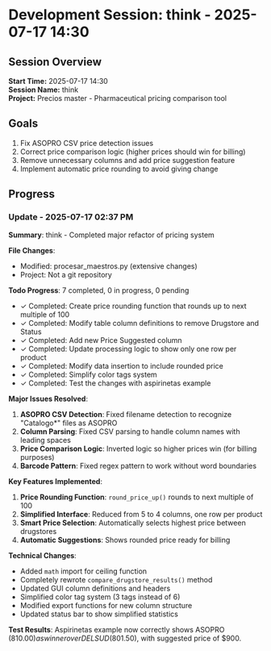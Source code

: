# Development Session: think - 2025-07-17 14:30

## Session Overview
**Start Time:** 2025-07-17 14:30  
**Session Name:** think  
**Project:** Precios master - Pharmaceutical pricing comparison tool

## Goals
1. Fix ASOPRO CSV price detection issues
2. Correct price comparison logic (higher prices should win for billing)
3. Remove unnecessary columns and add price suggestion feature
4. Implement automatic price rounding to avoid giving change

## Progress

### Update - 2025-07-17 02:37 PM

**Summary**: think - Completed major refactor of pricing system

**File Changes**:
- Modified: procesar_maestros.py (extensive changes)
- Project: Not a git repository

**Todo Progress**: 7 completed, 0 in progress, 0 pending
- ✓ Completed: Create price rounding function that rounds up to next multiple of 100
- ✓ Completed: Modify table column definitions to remove Drugstore and Status
- ✓ Completed: Add new Price Suggested column
- ✓ Completed: Update processing logic to show only one row per product
- ✓ Completed: Modify data insertion to include rounded price
- ✓ Completed: Simplify color tags system
- ✓ Completed: Test the changes with aspirinetas example

**Major Issues Resolved**:
1. **ASOPRO CSV Detection**: Fixed filename detection to recognize "Catalogo*" files as ASOPRO
2. **Column Parsing**: Fixed CSV parsing to handle column names with leading spaces
3. **Price Comparison Logic**: Inverted logic so higher prices win (for billing purposes)
4. **Barcode Pattern**: Fixed regex pattern to work without word boundaries

**Key Features Implemented**:
1. **Price Rounding Function**: `round_price_up()` rounds to next multiple of 100
2. **Simplified Interface**: Reduced from 5 to 4 columns, one row per product
3. **Smart Price Selection**: Automatically selects highest price between drugstores
4. **Automatic Suggestions**: Shows rounded price ready for billing

**Technical Changes**:
- Added `math` import for ceiling function
- Completely rewrote `compare_drugstore_results()` method
- Updated GUI column definitions and headers
- Simplified color tag system (3 tags instead of 6)
- Modified export functions for new column structure
- Updated status bar to show simplified statistics

**Test Results**: Aspirinetas example now correctly shows ASOPRO ($810.00) as winner over DEL SUD ($801.50), with suggested price of $900.
